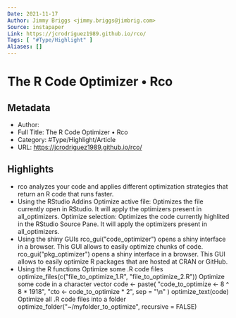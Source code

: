 ```yaml
---
Date: 2021-11-17
Author: Jimmy Briggs <jimmy.briggs@jimbrig.com>
Source: instapaper
Link: https://jcrodriguez1989.github.io/rco/
Tags: [ "#Type/Highlight" ]
Aliases: []
---
```

# The R Code Optimizer • Rco

## Metadata
- Author: 
- Full Title: The R Code Optimizer • Rco
- Category: #Type/Highlight/Article
- URL: https://jcrodriguez1989.github.io/rco/

## Highlights
- rco analyzes your code and applies different optimization strategies that return an R code that runs faster.
- Using the RStudio Addins
  Optimize active file: Optimizes the file currently open in RStudio. It will apply the optimizers present in all_optimizers.
  Optimize selection: Optimizes the code currently highlited in the RStudio Source Pane. It will apply the optimizers present in all_optimizers.
- Using the shiny GUIs
  rco_gui("code_optimizer") opens a shiny interface in a browser. This GUI allows to easily optimize chunks of code.
  rco_gui("pkg_optimizer") opens a shiny interface in a browser. This GUI allows to easily optimize R packages that are hosted at CRAN or GitHub.
- Using the R functions
  Optimize some .R code files
  optimize_files(c("file_to_optimize_1.R", "file_to_optimize_2.R"))
  Optimize some code in a character vector
  code <- paste(
  "code_to_optimize <- 8 ^ 8 * 1918",
  "cto <- code_to_optimize * 2",
  sep = "\n"
  )
  optimize_text(code)
  Optimize all .R code files into a folder
  optimize_folder("~/myfolder_to_optimize", recursive = FALSE)
